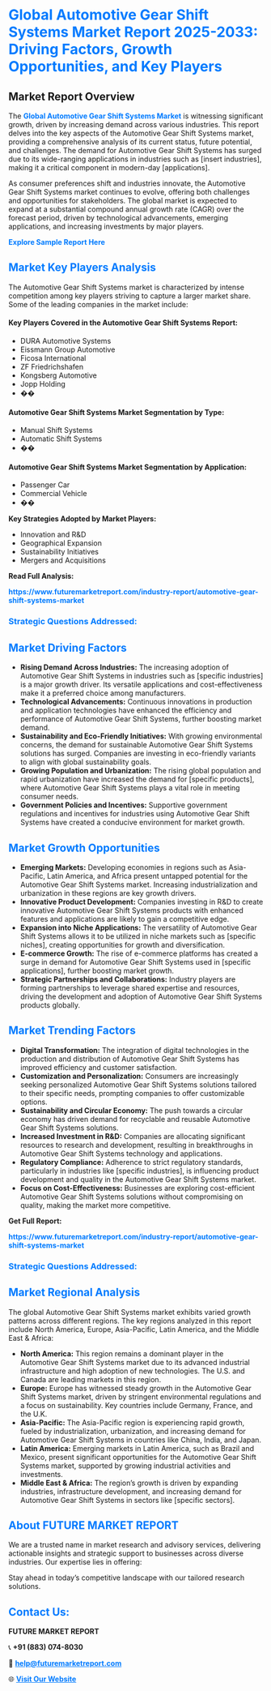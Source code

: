 <h1 style="color: #007BFF;">Global Automotive Gear Shift Systems Market Report 2025-2033: Driving Factors, Growth Opportunities, and Key Players</h1>

<section id="overview">
<h2>Market Report Overview</h2>
<p>The <a href="https://www.futuremarketreport.com/industry-report/automotive-gear-shift-systems-market" style="color: #007BFF; text-decoration: none;"><strong>Global Automotive Gear Shift Systems Market</strong></a> is witnessing significant growth, driven by increasing demand across various industries. This report delves into the key aspects of the Automotive Gear Shift Systems market, providing a comprehensive analysis of its current status, future potential, and challenges. The demand for Automotive Gear Shift Systems has surged due to its wide-ranging applications in industries such as [insert industries], making it a critical component in modern-day [applications].</p>
<p>As consumer preferences shift and industries innovate, the Automotive Gear Shift Systems market continues to evolve, offering both challenges and opportunities for stakeholders. The global market is expected to expand at a substantial compound annual growth rate (CAGR) over the forecast period, driven by technological advancements, emerging applications, and increasing investments by major players.</p>
</section>

<section id="overview">
<p><a href="https://www.futuremarketreport.com/request-sample/reportId=113816" style="color: #007BFF; text-decoration: none;"><strong>Explore Sample Report Here</strong></a></p>
</section>

<section id="key-players">
<h2 style="color: #007BFF;">Market Key Players Analysis</h2>
<p>The Automotive Gear Shift Systems market is characterized by intense competition among key players striving to capture a larger market share. Some of the leading companies in the market include:</p>
<h4>Key Players Covered in the Automotive Gear Shift Systems Report:</h4>
<ul><li>DURA Automotive Systems</li><li>Eissmann Group Automotive</li><li>Ficosa International</li><li>ZF Friedrichshafen</li><li>Kongsberg Automotive</li><li>Jopp Holding</li><li>��</li></ul>
<h4>Automotive Gear Shift Systems Market Segmentation by Type:</h4>
<ul><li>Manual Shift Systems</li><li>Automatic Shift Systems</li><li>��</li></ul>

<h4>Automotive Gear Shift Systems Market Segmentation by Application:</h4>
<ul><li>Passenger Car</li><li>Commercial Vehicle</li><li>��</li></ul>
<p><strong>Key Strategies Adopted by Market Players:</strong></p>
<ul>
<li>Innovation and R&D</li>
<li>Geographical Expansion</li>
<li>Sustainability Initiatives</li>
<li>Mergers and Acquisitions</li>
</ul>
</section>

<section>
<p><strong>Read Full Analysis: </strong></p><a href="https://www.futuremarketreport.com/industry-report/automotive-gear-shift-systems-market" style="color: #007BFF; text-decoration: none;"><strong>https://www.futuremarketreport.com/industry-report/automotive-gear-shift-systems-market</strong></a>
<h3 style="color: #007BFF;">Strategic Questions Addressed:</h3>
</section>

<section id="driving-factors">
<h2 style="color: #007BFF;">Market Driving Factors</h2>
<ul>
<li><strong>Rising Demand Across Industries:</strong> The increasing adoption of Automotive Gear Shift Systems in industries such as [specific industries] is a major growth driver. Its versatile applications and cost-effectiveness make it a preferred choice among manufacturers.</li>
<li><strong>Technological Advancements:</strong> Continuous innovations in production and application technologies have enhanced the efficiency and performance of Automotive Gear Shift Systems, further boosting market demand.</li>
<li><strong>Sustainability and Eco-Friendly Initiatives:</strong> With growing environmental concerns, the demand for sustainable Automotive Gear Shift Systems solutions has surged. Companies are investing in eco-friendly variants to align with global sustainability goals.</li>
<li><strong>Growing Population and Urbanization:</strong> The rising global population and rapid urbanization have increased the demand for [specific products], where Automotive Gear Shift Systems plays a vital role in meeting consumer needs.</li>
<li><strong>Government Policies and Incentives:</strong> Supportive government regulations and incentives for industries using Automotive Gear Shift Systems have created a conducive environment for market growth.</li>
</ul>
</section>

<section id="growth-opportunities">
<h2 style="color: #007BFF;">Market Growth Opportunities</h2>
<ul>
<li><strong>Emerging Markets:</strong> Developing economies in regions such as Asia-Pacific, Latin America, and Africa present untapped potential for the Automotive Gear Shift Systems market. Increasing industrialization and urbanization in these regions are key growth drivers.</li>
<li><strong>Innovative Product Development:</strong> Companies investing in R&D to create innovative Automotive Gear Shift Systems products with enhanced features and applications are likely to gain a competitive edge.</li>
<li><strong>Expansion into Niche Applications:</strong> The versatility of Automotive Gear Shift Systems allows it to be utilized in niche markets such as [specific niches], creating opportunities for growth and diversification.</li>
<li><strong>E-commerce Growth:</strong> The rise of e-commerce platforms has created a surge in demand for Automotive Gear Shift Systems used in [specific applications], further boosting market growth.</li>
<li><strong>Strategic Partnerships and Collaborations:</strong> Industry players are forming partnerships to leverage shared expertise and resources, driving the development and adoption of Automotive Gear Shift Systems products globally.</li>
</ul>
</section>

<section id="trending-factors">
<h2 style="color: #007BFF;">Market Trending Factors</h2>
<ul>
<li><strong>Digital Transformation:</strong> The integration of digital technologies in the production and distribution of Automotive Gear Shift Systems has improved efficiency and customer satisfaction.</li>
<li><strong>Customization and Personalization:</strong> Consumers are increasingly seeking personalized Automotive Gear Shift Systems solutions tailored to their specific needs, prompting companies to offer customizable options.</li>
<li><strong>Sustainability and Circular Economy:</strong> The push towards a circular economy has driven demand for recyclable and reusable Automotive Gear Shift Systems solutions.</li>
<li><strong>Increased Investment in R&D:</strong> Companies are allocating significant resources to research and development, resulting in breakthroughs in Automotive Gear Shift Systems technology and applications.</li>
<li><strong>Regulatory Compliance:</strong> Adherence to strict regulatory standards, particularly in industries like [specific industries], is influencing product development and quality in the Automotive Gear Shift Systems market.</li>
<li><strong>Focus on Cost-Effectiveness:</strong> Businesses are exploring cost-efficient Automotive Gear Shift Systems solutions without compromising on quality, making the market more competitive.</li>
</ul>
</section>

<section>
<p><strong>Get Full Report: </strong></p><a href="https://www.futuremarketreport.com/industry-report/automotive-gear-shift-systems-market" style="color: #007BFF; text-decoration: none;"><strong>https://www.futuremarketreport.com/industry-report/automotive-gear-shift-systems-market</strong></a>
<h3 style="color: #007BFF;">Strategic Questions Addressed:</h3>
</section>


<section id="regional-analysis">
<h2 style="color: #007BFF;">Market Regional Analysis</h2>
<p>The global Automotive Gear Shift Systems market exhibits varied growth patterns across different regions. The key regions analyzed in this report include North America, Europe, Asia-Pacific, Latin America, and the Middle East & Africa:</p>
<ul>
<li><strong>North America:</strong> This region remains a dominant player in the Automotive Gear Shift Systems market due to its advanced industrial infrastructure and high adoption of new technologies. The U.S. and Canada are leading markets in this region.</li>
<li><strong>Europe:</strong> Europe has witnessed steady growth in the Automotive Gear Shift Systems market, driven by stringent environmental regulations and a focus on sustainability. Key countries include Germany, France, and the U.K.</li>
<li><strong>Asia-Pacific:</strong> The Asia-Pacific region is experiencing rapid growth, fueled by industrialization, urbanization, and increasing demand for Automotive Gear Shift Systems in countries like China, India, and Japan.</li>
<li><strong>Latin America:</strong> Emerging markets in Latin America, such as Brazil and Mexico, present significant opportunities for the Automotive Gear Shift Systems market, supported by growing industrial activities and investments.</li>
<li><strong>Middle East & Africa:</strong> The region’s growth is driven by expanding industries, infrastructure development, and increasing demand for Automotive Gear Shift Systems in sectors like [specific sectors].</li>
</ul>
</section>

<footer>
<h2 style="color: #007BFF;">About FUTURE MARKET REPORT</h2>
<p>We are a trusted name in market research and advisory services, delivering actionable insights and strategic support to businesses across diverse industries. Our expertise lies in offering:</p>

<p>Stay ahead in today’s competitive landscape with our tailored research solutions.</p>

<h2 style="color: #007BFF;">Contact Us:</h2>
<p><strong>FUTURE MARKET REPORT</strong></p>
<p>📞 <strong>+91 (883) 074-8030</strong></p>
<p>📧 <strong><a href="mailto:help@futuremarketreport.com" style="color: #007BFF;">help@futuremarketreport.com</a></strong></p>
<p>🌐 <strong><a href="https://www.futuremarketreport.com/" style="color: #007BFF;">Visit Our Website</a></strong></p>
</footer>